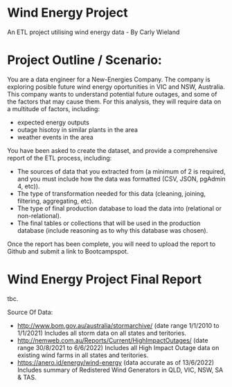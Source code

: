 # Wind Energy Project
An ETL project utilising wind energy data - By Carly Wieland

# Project Outline / Scenario:
You are a data engineer for a New-Energies Company.
The company is exploring posible future wind energy oportunities in VIC and NSW, Australia.
This company wants to understand potential future outages, and some of the factors that may cause them. For this analysis, they will require data on a multitude of factors, including:

* expected energy outputs 
* outage hisotoy in similar plants in the area
* weather events in the area

You have been asked to create the dataset, and provide a comprehensive report of the ETL process, including:
* The sources of data that you extracted from (a minimum of 2 is required, and you must include how the data was formatted (CSV, JSON, pgAdmin 4, etc)).
* The type of transformation needed for this data (cleaning, joining, filtering, aggregating, etc).
* The type of final production database to load the data into (relational or non-relational).
* The final tables or collections that will be used in the production database (include reasoning as to why this database was chosen).


Once the report has been complete, you will need to upload the report to Github and submit a link to Bootcampspot.

# Wind Energy Project Final Report
tbc.

Source Of Data:
* http://www.bom.gov.au/australia/stormarchive/ (date range 1/1/2010 to 1/1/2021)
  Includes all storm data on all states and teritories.
* http://nemweb.com.au/Reports/Current/HighImpactOutages/ (date range 30/8/2021 to 6/6/2022)
  Includes all High Impact Outage data on existing wind farms in all states and teritories.
* https://anero.id/energy/wind-energy  (data accurate as of 13/6/2022)
  Includes summary of Redistered Wind Generators in QLD, VIC, NSW, SA & TAS.
